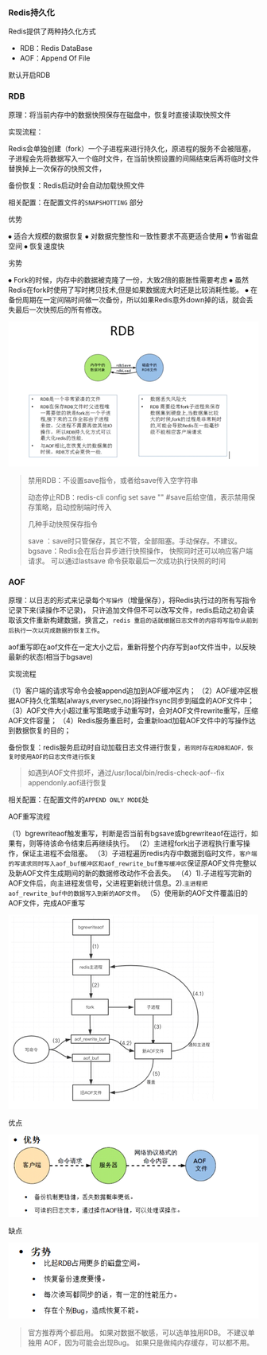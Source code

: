 ### Redis持久化

Redis提供了两种持久化方式

- RDB：Redis DataBase
- AOF：Append Of File

默认开启RDB



### RDB

原理：将当前内存中的数据快照保存在磁盘中，恢复时直接读取快照文件



实现流程：

Redis会单独创建（fork）一个子进程来进行持久化，原进程的服务不会被阻塞，子进程会先将数据写入一个临时文件，在当前快照设置的间隔结束后再将临时文件替换掉上一次保存的快照文件，



备份恢复：Redis启动时会自动加载快照文件



相关配置：在配置文件的`SNAPSHOTTING` 部分



优势

⦁	适合大规模的数据恢复
⦁	对数据完整性和一致性要求不高更适合使用
⦁	节省磁盘空间
⦁	恢复速度快



劣势

⦁	Fork的时候，内存中的数据被克隆了一份，大致2倍的膨胀性需要考虑
⦁	虽然Redis在fork时使用了写时拷贝技术,但是如果数据庞大时还是比较消耗性能。
⦁	在备份周期在一定间隔时间做一次备份，所以如果Redis意外down掉的话，就会丢失最后一次快照后的所有修改。

![image-20211023135349179](image/image-20211023135349179.png)



> 禁用RDB：不设置save指令，或者给save传入空字符串
>
> 动态停止RDB：redis-cli config set save "" #save后给空值，表示禁用保存策略，启动控制端时传入
>
> 几种手动快照保存指令
>
> save ：save时只管保存，其它不管，全部阻塞。手动保存。不建议。
> bgsave：Redis会在后台异步进行快照操作， 快照同时还可以响应客户端请求。
> 可以通过lastsave 命令获取最后一次成功执行快照的时间



### AOF

原理：以日志的形式来记录每个`写操作`（增量保存），将Redis执行过的所有写指令记录下来(读操作不记录)， 只许追加文件但不可以改写文件，redis启动之初会读取该文件重新构建数据，换言之，`redis 重启的话就根据日志文件的内容将写指令从前到后执行一次以完成数据的恢复工作`。

aof重写即在aof文件在一定大小之后，重新将整个内存写到aof文件当中，以反映最新的状态(相当于bgsave)



实现流程

（1）客户端的请求写命令会被append追加到AOF缓冲区内；
（2）AOF缓冲区根据AOF持久化策略[always,everysec,no]将操作sync同步到磁盘的AOF文件中；
（3）AOF文件大小超过重写策略或手动重写时，会对AOF文件rewrite重写，压缩AOF文件容量；
（4）Redis服务重启时，会重新load加载AOF文件中的写操作达到数据恢复的目的；



备份恢复：redis服务启动时自动加载日志文件进行恢复，`若同时存在RDB和AOF，恢复时使用AOF的日志文件进行恢复`

> 如遇到AOF文件损坏，通过/usr/local/bin/redis-check-aof--fix appendonly.aof进行恢复



相关配置：在配置文件的`APPEND ONLY MODE`处



AOF重写流程

（1）bgrewriteaof触发重写，判断是否当前有bgsave或bgrewriteaof在运行，如果有，则等待该命令结束后再继续执行。
（2）主进程fork出子进程执行重写操作，保证主进程不会阻塞。
（3）子进程遍历redis内存中数据到临时文件，`客户端的写请求同时写入aof_buf缓冲区和aof_rewrite_buf重写缓冲区`保证原AOF文件完整以及新AOF文件生成期间的新的数据修改动作不会丢失。
（4）1).子进程写完新的AOF文件后，向主进程发信号，父进程更新统计信息。2).`主进程把aof_rewrite_buf中的数据写入到新的AOF文件`。
（5）使用新的AOF文件覆盖旧的AOF文件，完成AOF重写

![image-20211023144853540](image/image-20211023144853540.png)



优点

![image-20211023141345596](image/image-20211023141345596.png)



缺点

![image-20211023141354641](image/image-20211023141354641.png)

> 官方推荐两个都启用。
> 如果对数据不敏感，可以选单独用RDB。
> 不建议单独用 AOF，因为可能会出现Bug。
> 如果只是做纯内存缓存，可以都不用。